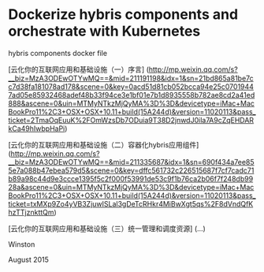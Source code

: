 # Dockerize hybris components and orchestrate with Kubernetes

hybris components docker file

[云化你的互联网应用和基础设施（一）序言]
(http://mp.weixin.qq.com/s?__biz=MzA3ODEwOTYwMQ==&mid=211191198&idx=1&sn=21bd865a81be7cc7d38fa181078ad178&scene=0&key=0acd51d81cb052bcca94e25c07019447ad05e85932468adef48b33f94ce3e1bf01e7b1d8935558b782ae8cd2a41ed888&ascene=0&uin=MTMyNTkzMjQyMA%3D%3D&devicetype=iMac+MacBookPro11%2C3+OSX+OSX+10.11+build(15A244d)&version=11020113&pass_ticket=2TmaOqEuuK%2FOmWzsDb7ODuia9T38D2jnwdJ0ila7A9cZqEHDARkCa49hIwbpHaPi)

[云化你的互联网应用和基础设施（二）容器化hybris应用组件]
(http://mp.weixin.qq.com/s?__biz=MzA3ODEwOTYwMQ==&mid=211335687&idx=1&sn=690f434a7ee855e7a088b47ebea579d5&scene=0&key=dffc561732c226515687f7cf7cadc71b89a98c44d9e3ccce1395f5c2f000f53991de53c9f1b76ca2b06f7f248db9928a&ascene=0&uin=MTMyNTkzMjQyMA%3D%3D&devicetype=iMac+MacBookPro11%2C3+OSX+OSX+10.11+build(15A244d)&version=11020113&pass_ticket=txMXp9Zo4yVB3ZjuwISLal3gDeTcRHkr4MiBwXgt5qs%2F8dVndQfKhzTTjznkttQm)

[云化你的互联网应用和基础设施（三）统一管理和调度资源]
(...)

Winston

August 2015
